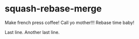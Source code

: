 # squash-rebase-merge

Make french press coffee!
Call yo mother!!!
Rebase time baby!

Last line.
Another last line.
